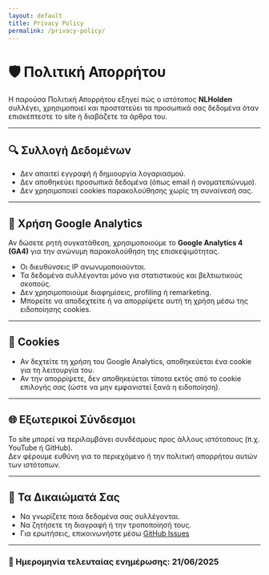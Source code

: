 ```yaml
---
layout: default
title: Privacy Policy
permalink: /privacy-policy/
---
```


# 🛡️ Πολιτική Απορρήτου

Η παρούσα Πολιτική Απορρήτου εξηγεί πώς ο ιστότοπος **NLHolden** συλλέγει, χρησιμοποιεί και προστατεύει τα προσωπικά σας δεδομένα όταν επισκέπτεστε το site ή διαβάζετε τα άρθρα του.

---

## 🔍 Συλλογή Δεδομένων

- Δεν απαιτεί εγγραφή ή δημιουργία λογαριασμού.  
- Δεν αποθηκεύει προσωπικά δεδομένα (όπως email ή ονοματεπώνυμο).  
- Δεν χρησιμοποιεί cookies παρακολούθησης χωρίς τη συναίνεσή σας.

---

## 📝 Χρήση Google Analytics

Αν δώσετε ρητή συγκατάθεση, χρησιμοποιούμε το **Google Analytics 4 (GA4)** για την ανώνυμη παρακολούθηση της επισκεψιμότητας.

- Οι διευθύνσεις IP ανωνυμοποιούνται.  
- Τα δεδομένα συλλέγονται μόνο για στατιστικούς και βελτιωτικούς σκοπούς.  
- Δεν χρησιμοποιούμε διαφημίσεις, profiling ή remarketing.  
- Μπορείτε να αποδεχτείτε ή να απορρίψετε αυτή τη χρήση μέσω της ειδοποίησης cookies.

---

## 🍪 Cookies

- Αν δεχτείτε τη χρήση του Google Analytics, αποθηκεύεται ένα cookie για τη λειτουργία του.  
- Αν την απορρίψετε, δεν αποθηκεύεται τίποτα εκτός από το cookie επιλογής σας (ώστε να μην εμφανιστεί ξανά η ειδοποίηση).

---

## 🌐 Εξωτερικοί Σύνδεσμοι

Το site μπορεί να περιλαμβάνει συνδέσμους προς άλλους ιστότοπους (π.χ. YouTube ή GitHub).  
Δεν φέρουμε ευθύνη για το περιεχόμενο ή την πολιτική απορρήτου αυτών των ιστότοπων.

---

## 📜 Τα Δικαιώματά Σας

- Να γνωρίζετε ποια δεδομένα σας συλλέγονται.  
- Να ζητήσετε τη διαγραφή ή την τροποποίησή τους.  
- Για ερωτήσεις, επικοινωνήστε μέσω [GitHub Issues](https://github.com/NLHolden/nlholden.github.io/issues)

---

### 📅 Ημερομηνία τελευταίας ενημέρωσης: **21/06/2025**

